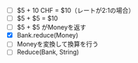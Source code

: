 - [ ] $5 + 10 CHF = $10（レートが2:1の場合）
- [ ] $5 + $5 = $10
- [ ] $5 + $5 がMoneyを返す
- [x] Bank.reduce(Money)
- [ ] Moneyを変換して換算を行う
- [ ] Reduce(Bank, String)